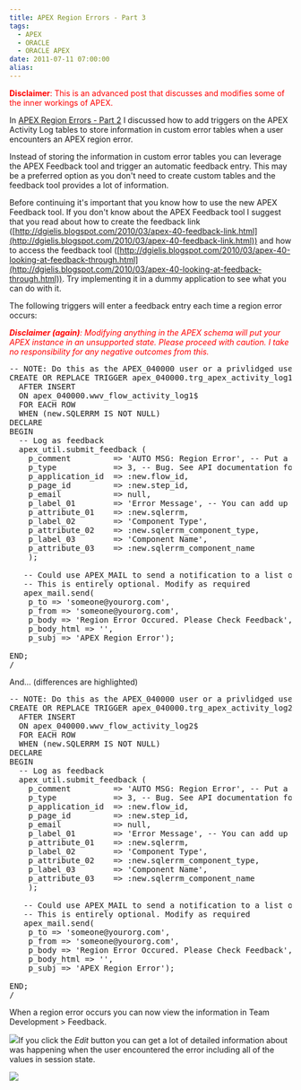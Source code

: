 ```yaml
---
title: APEX Region Errors - Part 3
tags:
  - APEX
  - ORACLE
  - ORACLE APEX
date: 2011-07-11 07:00:00
alias:
---
```


<span style="color:red;"><span style="font-weight:bold;">Disclaimer</span>: This is an advanced post that discusses and modifies some of the inner workings of APEX.</span>

In [APEX Region Errors - Part 2](http://www.talkapex.com/2010/10/apex-region-errors-part-2.html) I discussed how to add triggers on the APEX Activity Log tables to store information in custom error tables when a user encounters an APEX region error.

Instead of storing the information in custom error tables you can leverage the APEX Feedback tool and trigger an automatic feedback entry. This may be a preferred option as you don't need to create custom tables and the feedback tool provides a lot of information. 

Before continuing it's important that you know how to use the new APEX Feedback tool. If you don't know about the APEX Feedback tool I suggest that you read about how to create the feedback link ([http://dgielis.blogspot.com/2010/03/apex-40-feedback-link.html](http://dgielis.blogspot.com/2010/03/apex-40-feedback-link.html)) and how to access the feedback tool ([http://dgielis.blogspot.com/2010/03/apex-40-looking-at-feedback-through.html](http://dgielis.blogspot.com/2010/03/apex-40-looking-at-feedback-through.html)). Try implementing it in a dummy application to see what you can do with it.

The following triggers will enter a feedback entry each time a region error occurs:

<span style="font-style:italic; color:red;"><span style="font-weight:bold;">Disclaimer (again)</span>: Modifying anything in the APEX schema will put your APEX instance in an unsupported state. Please proceed with caution. I take no responsibility for any negative outcomes from this.</span>
<pre class="brush: sql">
-- NOTE: Do this as the APEX_040000 user or a privlidged user such as SYSTEM
CREATE OR REPLACE TRIGGER apex_040000.trg_apex_activity_log1_air
  AFTER INSERT
  ON apex_040000.wwv_flow_activity_log1$
  FOR EACH ROW
  WHEN (new.SQLERRM IS NOT NULL)
DECLARE
BEGIN 
  -- Log as feedback
  apex_util.submit_feedback (
    p_comment         => 'AUTO MSG: Region Error', -- Put a comment here that can be used to easily identify auto generated feedback messages
    p_type            => 3, -- Bug. See API documentation for different values
    p_application_id  => :new.flow_id,
    p_page_id         => :new.step_id,
    p_email           => null,
    p_label_01        => 'Error Message', -- You can add up to 8 label/attributes. See API documentation for more information
    p_attribute_01    => :new.sqlerrm,
    p_label_02        => 'Component Type',
    p_attribute_02    => :new.sqlerrm_component_type,
    p_label_03        => 'Component Name',
    p_attribute_03    => :new.sqlerrm_component_name
    );

   -- Could use APEX_MAIL to send a notification to a list of developers to take a look at problem
   -- This is entirely optional. Modify as required
   apex_mail.send(
    p_to => 'someone@yourorg.com', 
    p_from => 'someone@yourorg.com',
    p_body => 'Region Error Occured. Please Check Feedback',
    p_body_html => '',
    p_subj => 'APEX Region Error');

END;
/</pre>And... (differences are highlighted)
<pre class="brush: sql; highlight: [2,4]">
-- NOTE: Do this as the APEX_040000 user or a privlidged user such as SYSTEM
CREATE OR REPLACE TRIGGER apex_040000.trg_apex_activity_log2_air
  AFTER INSERT
  ON apex_040000.wwv_flow_activity_log2$
  FOR EACH ROW
  WHEN (new.SQLERRM IS NOT NULL)
DECLARE
BEGIN 
  -- Log as feedback
  apex_util.submit_feedback (
    p_comment         => 'AUTO MSG: Region Error', -- Put a comment here that can be used to easily identify auto generated feedback messages
    p_type            => 3, -- Bug. See API documentation for different values
    p_application_id  => :new.flow_id,
    p_page_id         => :new.step_id,
    p_email           => null,
    p_label_01        => 'Error Message', -- You can add up to 8 label/attributes. See API documentation for more information
    p_attribute_01    => :new.sqlerrm,
    p_label_02        => 'Component Type',
    p_attribute_02    => :new.sqlerrm_component_type,
    p_label_03        => 'Component Name',
    p_attribute_03    => :new.sqlerrm_component_name
    );

   -- Could use APEX_MAIL to send a notification to a list of developers to take a look at problem
   -- This is entirely optional. Modify as required
   apex_mail.send(
    p_to => 'someone@yourorg.com', 
    p_from => 'someone@yourorg.com',
    p_body => 'Region Error Occured. Please Check Feedback',
    p_body_html => '',
    p_subj => 'APEX Region Error');

END;
/</pre>When a region error occurs you can now view the information in Team Development > Feedback.

[![](http://1.bp.blogspot.com/-uNwLAxFt6PU/ThYGRbJX56I/AAAAAAAAD8s/1mRG91GGGrw/s400/auto_err_msg_feedback.jpg)](http://1.bp.blogspot.com/-uNwLAxFt6PU/ThYGRbJX56I/AAAAAAAAD8s/1mRG91GGGrw/s1600/auto_err_msg_feedback.jpg)If you click the <span style="font-style:italic;">Edit</span> button you can get a lot of detailed information about was happening when the user encountered the error including all of the values in session state.

[![](http://3.bp.blogspot.com/-TWL3FrTM1bY/ThYJTD6SEuI/AAAAAAAAD80/oGArcyUL1yE/s400/auto_err_msg_feedback_dtl.jpg)](http://3.bp.blogspot.com/-TWL3FrTM1bY/ThYJTD6SEuI/AAAAAAAAD80/oGArcyUL1yE/s1600/auto_err_msg_feedback_dtl.jpg)